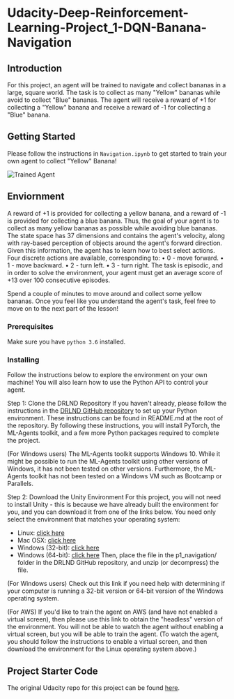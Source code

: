# Udacity-Deep-Reinforcement-Learning-Project_1-DQN-Banana-Navigation
[//]: # (Image References)

[image1]: https://user-images.githubusercontent.com/10624937/42135619-d90f2f28-7d12-11e8-8823-82b970a54d7e.gif "Trained Agent"

## Introduction
For this project, an agent will be trained to navigate and collect bananas in a large, square world.  The task is to collect as many "Yellow" bananas while avoid to collect "Blue" bananas.  The agent will receive a reward of +1 for collecting a "Yellow" banana and receive a reward of -1 for collecting a "Blue" banana.

## Getting Started
Please follow the instructions in `Navigation.ipynb` to get started to train your own agent to collect "Yellow" Banana!

![Trained Agent][image1]

## Enviornment
A reward of +1 is provided for collecting a yellow banana, and a reward of -1 is provided for collecting a blue banana. Thus, the goal of your agent is to collect as many yellow bananas as possible while avoiding blue bananas.
The state space has 37 dimensions and contains the agent's velocity, along with ray-based perception of objects around the agent's forward direction. Given this information, the agent has to learn how to best select actions. Four discrete actions are available, corresponding to:
•	0 - move forward.
•	1 - move backward.
•	2 - turn left.
•	3 - turn right.
The task is episodic, and in order to solve the environment, your agent must get an average score of +13 over 100 consecutive episodes.

Spend a couple of minutes to move around and collect some yellow bananas. Once you feel like you understand the agent's task, feel free to move on to the next part of the lesson!

### Prerequisites
Make sure you have `python 3.6` installed.

### Installing
Follow the instructions below to explore the environment on your own machine! You will also learn how to use the Python API to control your agent.

Step 1: Clone the DRLND Repository
If you haven't already, please follow the instructions in the [DRLND GitHub repository](https://github.com/udacity/deep-reinforcement-learning#dependencies) to set up your Python environment. These instructions can be found in README.md at the root of the repository. By following these instructions, you will install PyTorch, the ML-Agents toolkit, and a few more Python packages required to complete the project.

(For Windows users) The ML-Agents toolkit supports Windows 10. While it might be possible to run the ML-Agents toolkit using other versions of Windows, it has not been tested on other versions. Furthermore, the ML-Agents toolkit has not been tested on a Windows VM such as Bootcamp or Parallels.

Step 2: Download the Unity Environment
For this project, you will not need to install Unity - this is because we have already built the environment for you, and you can download it from one of the links below. You need only select the environment that matches your operating system:

- Linux: [click here](https://s3-us-west-1.amazonaws.com/udacity-drlnd/P1/Banana/Banana_Linux.zip)
- Mac OSX: [click here](https://s3-us-west-1.amazonaws.com/udacity-drlnd/P1/Banana/Banana.app.zip)
- Windows (32-bit): [click here](https://s3-us-west-1.amazonaws.com/udacity-drlnd/P1/Banana/Banana_Windows_x86.zip)
- Windows (64-bit): [click here](https://s3-us-west-1.amazonaws.com/udacity-drlnd/P1/Banana/Banana_Windows_x86_64.zip)
Then, place the file in the p1_navigation/ folder in the DRLND GitHub repository, and unzip (or decompress) the file.

(For Windows users) Check out this link if you need help with determining if your computer is running a 32-bit version or 64-bit version of the Windows operating system.

(For AWS) If you'd like to train the agent on AWS (and have not enabled a virtual screen), then please use this link to obtain the "headless" version of the environment. You will not be able to watch the agent without enabling a virtual screen, but you will be able to train the agent. (To watch the agent, you should follow the instructions to enable a virtual screen, and then download the environment for the Linux operating system above.)

## Project Starter Code
The original Udacity repo for this project can be found [here](https://github.com/udacity/deep-reinforcement-learning/tree/master/p1_navigation).
